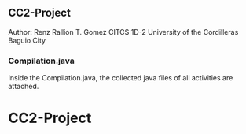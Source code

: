 ## CC2-Project
Author: Renz Rallion T. Gomez
        CITCS 1D-2
        University of the Cordilleras
        Baguio City
### Compilation.java

Inside the Compilation.java, the collected java files of all activities are attached.

# CC2-Project
